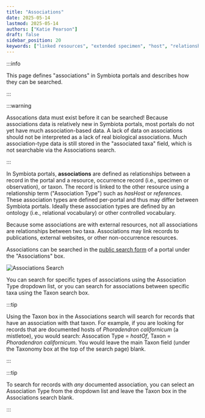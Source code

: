 ```yaml
---
title: "Associations"
date: 2025-05-14
lastmod: 2025-05-14
authors: ["Katie Pearson"]
draft: false
sidebar_position: 20
keywords: ["linked resources", "extended specimen", "host", "relationship"]
---
```


:::info

This page defines "associations" in Symbiota portals and describes how they can be searched.

:::

:::warning

Assocations data must exist before it can be searched! Because associations data is relatively new in Symbiota portals, most portals do not yet have much association-based data. A lack of data on associations should not be interpreted as a lack of real biological associations. Much association-type data is still stored in the "associated taxa" field, which is not searchable via the Associations search.

:::

In Symbiota portals, **associations** are defined as relationships between a record in the portal and a resource, occurrence record (i.e., specimen or observation), or taxon. The record is linked to the other resource using a relationship term ("Association Type") such as _hasHost_ or _references_. These association types are defined per-portal and thus may differ between Symbiota portals. Ideally these association types are defined by an ontology (i.e., relational vocabulary) or other controlled vocabulary.

Because some associations are with external resources, not all associations are relationships between two taxa. Associations may link records to publications, external websites, or other non-occurrence resources.

Associations can be searched in the [public search form](/User_Guide/searching_records) of a portal under the "Associations" box.

![Associations Search](/img/associationssearch.png)

You can search for specific types of associations using the Association Type dropdown list, or you can search for associations between specific taxa using the Taxon search box.

:::tip

Using the Taxon box in the Associations search will search for records that have an association with that taxon. For example, if you are looking for records that are documented hosts of _Phoradendron californicum_ (a mistletoe), you would search: Assocation Type = _hostOf_, Taxon = _Phoradendron californicum_. You would leave the main Taxon field (under the Taxonomy box at the top of the search page) blank.

:::

:::tip

To search for records with _any_ documented association, you can select an Association Type from the dropdown list and leave the Taxon box in the Associations search blank.

:::

